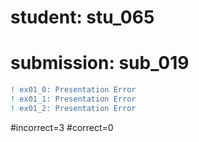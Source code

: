 # student: stu_065
# submission: sub_019

```diff
! ex01_0: Presentation Error
! ex01_1: Presentation Error
! ex01_2: Presentation Error
```
#incorrect=3
#correct=0
